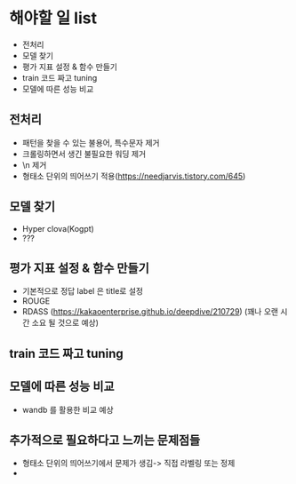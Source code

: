 # 해야할 일 list

- 전처리
- 모델 찾기
- 평가 지표 설정 & 함수 만들기
- train 코드 짜고 tuning
- 모델에 따른 성능 비교

## 전처리

- 패턴을 찾을 수 있는 불용어, 특수문자 제거
- 크롤링하면서 생긴 불필요한 워딩 제거
- \n 제거
- 형태소 단위의 띄어쓰기 적용(https://needjarvis.tistory.com/645)

## 모델 찾기

- Hyper clova(Kogpt)
- ???

## 평가 지표 설정 & 함수 만들기

- 기본적으로 정답 label 은 title로 설정
- ROUGE
- RDASS (https://kakaoenterprise.github.io/deepdive/210729) (꽤나 오랜 시간 소요 될 것으로 예상)

## train 코드 짜고 tuning

## 모델에 따른 성능 비교

- wandb 를 활용한 비교 예상

## 추가적으로 필요하다고 느끼는 문제점들

- 형태소 단위의 띄어쓰기에서 문제가 생김-> 직접 라벨링 또는 정제
-
